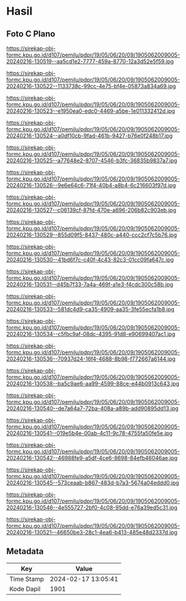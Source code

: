 # Hasil

## Foto C Plano

https://sirekap-obj-formc.kpu.go.id/d107/pemilu/pdpr/19/05/06/20/09/1905062009005-20240216-130519--aa5cd1e2-7777-459a-8770-12a3d52e5f59.jpg

https://sirekap-obj-formc.kpu.go.id/d107/pemilu/pdpr/19/05/06/20/09/1905062009005-20240216-130522--1133738c-99cc-4e75-bf4e-05873a834a69.jpg

https://sirekap-obj-formc.kpu.go.id/d107/pemilu/pdpr/19/05/06/20/09/1905062009005-20240216-130523--e1950ea0-edc0-4469-a5be-1e011332412d.jpg

https://sirekap-obj-formc.kpu.go.id/d107/pemilu/pdpr/19/05/06/20/09/1905062009005-20240216-130524--a0df10cb-9fad-461b-9427-b76e0f248b17.jpg

https://sirekap-obj-formc.kpu.go.id/d107/pemilu/pdpr/19/05/06/20/09/1905062009005-20240216-130525--a77648e2-8707-4546-b3fc-36835b9837a7.jpg

https://sirekap-obj-formc.kpu.go.id/d107/pemilu/pdpr/19/05/06/20/09/1905062009005-20240216-130526--9e6e64c6-71f4-40b4-a8b4-6c216603f97d.jpg

https://sirekap-obj-formc.kpu.go.id/d107/pemilu/pdpr/19/05/06/20/09/1905062009005-20240216-130527--c06139cf-87fd-470e-a696-206b82c903eb.jpg

https://sirekap-obj-formc.kpu.go.id/d107/pemilu/pdpr/19/05/06/20/09/1905062009005-20240216-130529--855d09f5-8437-480c-a440-ccc2cf7c5b76.jpg

https://sirekap-obj-formc.kpu.go.id/d107/pemilu/pdpr/19/05/06/20/09/1905062009005-20240216-130530--41bd6f7c-c40f-4c43-82c3-01cc09fa647c.jpg

https://sirekap-obj-formc.kpu.go.id/d107/pemilu/pdpr/19/05/06/20/09/1905062009005-20240216-130531--d45b7f33-7a4a-469f-a1e3-f4cdc300c58b.jpg

https://sirekap-obj-formc.kpu.go.id/d107/pemilu/pdpr/19/05/06/20/09/1905062009005-20240216-130533--581dc4d9-ca35-4909-aa35-3fe55ecfa1b8.jpg

https://sirekap-obj-formc.kpu.go.id/d107/pemilu/pdpr/19/05/06/20/09/1905062009005-20240216-130534--c5fbc9af-08dc-4395-91d8-e90699407ac1.jpg

https://sirekap-obj-formc.kpu.go.id/d107/pemilu/pdpr/19/05/06/20/09/1905062009005-20240216-130536--70937d24-16f4-4688-8b98-f772667a6144.jpg

https://sirekap-obj-formc.kpu.go.id/d107/pemilu/pdpr/19/05/06/20/09/1905062009005-20240216-130538--ba5c9ae6-aa99-4599-88ce-e44b0913c643.jpg

https://sirekap-obj-formc.kpu.go.id/d107/pemilu/pdpr/19/05/06/20/09/1905062009005-20240216-130540--de7a64a7-72ba-408a-a89b-add90895dd13.jpg

https://sirekap-obj-formc.kpu.go.id/d107/pemilu/pdpr/19/05/06/20/09/1905062009005-20240216-130541--019e5b4e-00ab-4c11-9c78-4755fa50fe5e.jpg

https://sirekap-obj-formc.kpu.go.id/d107/pemilu/pdpr/19/05/06/20/09/1905062009005-20240216-130542--46988fe9-a5df-4ce6-8698-84efb46046ae.jpg

https://sirekap-obj-formc.kpu.go.id/d107/pemilu/pdpr/19/05/06/20/09/1905062009005-20240216-130545--573ceaab-b867-483d-b7a3-5674a04eddd0.jpg

https://sirekap-obj-formc.kpu.go.id/d107/pemilu/pdpr/19/05/06/20/09/1905062009005-20240216-130546--4e555727-2bf0-4c08-95dd-e76a39ed5c31.jpg

https://sirekap-obj-formc.kpu.go.id/d107/pemilu/pdpr/19/05/06/20/09/1905062009005-20240216-130521--46650be3-28c1-4ea6-b413-485e48d2337d.jpg


## Metadata

| Key        | Value               |
| ---------- | ------------------- |
| Time Stamp | 2024-02-17 13:05:41 |
| Kode Dapil | 1901                |



